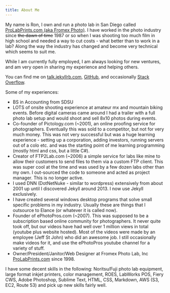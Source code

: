 ```yaml
---
title: About Me
---
```


My name is Ron, I own and run a photo lab in San Diego called [ProLabPrints.com (aka Fromex Photo)](http://prolabprints.com). I have worked in the photo industry since <del>the dawn of time</del> 1987 or so when I was shooting too much film in high school and needed a way to cut costs - what better than to work in a lab? Along the way the industry has changed and become very technical which seems to suit me.

While I am currently fully employed, I am always looking for new ventures, and am very open in sharing my experience and helping others.

You can find me on [talk.jekyllrb.com](https://talk.jekyllrb.com/users/rdyar/activity), [GitHub](https://github.com/rdyar), and occasionally [Stack Overflow](http://stackoverflow.com/users/2020118/ron).

Some of my experiences:

- BS in Accounting from SDSU
- LOTS of onsite shooting experience at amateur mx and mountain biking events. Before digital cameras came around I had a trailer with a full photo lab setup and would shoot and sell 8x10 photos during events.
- Co-founder of Pictology.com (~2001), an online proofing service for photographers. Eventually this was sold to a competitor, but not for very much money. This was not very successful but was a huge learning experience - setting up a corporation, adding investors, running servers out of a colo etc. and was the starting point of me learning programming (mostly html and css, but a little C#).
- Creator of FTP2Lab.com (~2006) a simple service for labs like mine to allow their customers to send files to them via a custom FTP client. This was super cool at the time and was used by a few dozen labs other than my own. I out-sourced the code to someone and acted as project manager. This is no longer active.
- I used DNN (DotNetNuke - similar to wordpress) extensively from about 2001 up until I discovered Jekyll around 2013. I now use Jekyll exclusively.
- I have created several windows desktop programs that solve small specific problems in my industry. Usually these are things that I outsource to Elance (or whatever it is called now).
- Founder of ePhotoPros.com (~2007). This was supposed to be a subscription based online community for photographers. It never quite took off, but our videos have had well over 1 million views in total (youtube plus website hosted). Most of the videos were made by an employee (Jeff St John) who did an awesome job. I still occasionally make videos for it, and use the ePhotoPros youtube channel for a variety of stuff.
- Owner/President/Janitor/Web Designer at Fromex Photo Lab, Inc [ProLabPrints.com](http://prolabprints.com) since 1998.

I have some decent skills in the following: Noritsu/Fuji photo lab equipment, large format inkjet printers, color management, ROES, LabWorks POS, Fiery CWS, Adobe Photoshop, Sublime Text, HTML, CSS, Markdown, AWS (S3, EC2, Route 53) and pick up new skills fairly well.




